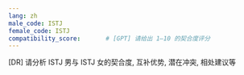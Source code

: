 ```yaml
---
lang: zh
male_code: ISTJ
female_code: ISTJ
compatibility_score:       # [GPT] 请给出 1–10 的契合度评分
---
```


[DR] 请分析 ISTJ 男与 ISTJ 女的契合度, 互补优势, 潜在冲突, 相处建议等

